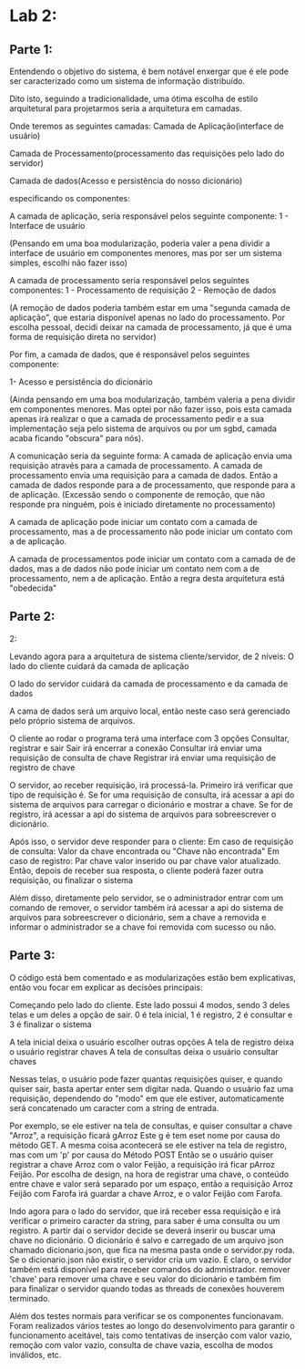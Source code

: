 # Lab 2:

## Parte 1:
Entendendo o objetivo do sistema, é bem notável enxergar que é ele pode ser caracterizado como um sistema de informação distribuído.

Dito isto, seguindo a tradicionalidade, uma ótima escolha de estilo arquitetural para projetarmos seria a arquitetura em camadas.

Onde teremos as seguintes camadas:
Camada de Aplicação(interface de usuário)

Camada de Processamento(processamento das requisições pelo lado do servidor)

Camada de dados(Acesso e persistência do nosso dicionário)


especificando os componentes:

A camada de aplicação, seria responsável pelos seguinte componente: 
1 - Interface de usuário

(Pensando em uma boa modularização, poderia valer a pena dividir a interface de usuário em componentes menores, mas por ser um sistema simples, escolhi não fazer isso)

A camada de processamento seria responsável pelos seguintes componentes:
1 - Processamento de requisição
2 - Remoção de dados

(A remoção de dados poderia também estar em uma "segunda camada de aplicação", que estaria disponível apenas no lado do processamento. Por escolha pessoal, decidi deixar na camada de processamento, já que é uma forma de requisição direta no servidor)

Por fim, a camada de dados, que é responsável pelos seguintes componente:

1- Acesso e persistência do dicionário

(Ainda pensando em uma boa modularização, também valeria a pena dividir em componentes menores. Mas optei por não fazer isso, pois esta camada apenas irá realizar o que a camada de processamento pedir e a sua implementação seja pelo sistema de arquivos ou por um sgbd, camada acaba ficando "obscura" para nós).

A comunicação seria da seguinte forma:
A camada de aplicação envia uma requisição através para a camada de processamento.
A camada de processamento envia uma requisição para a camada de dados.
Então a camada de dados responde para a de processamento, que responde para a de aplicação.
(Excessão sendo o componente de remoção, que não responde pra ninguém, pois é iniciado diretamente no processamento)

A camada de aplicação pode iniciar um contato com a camada de processamento, mas a de processamento não pode iniciar um contato com a de aplicação.

A camada de processamentos pode iniciar um contato com a camada de de dados, mas a de dados não pode iniciar um contato nem com a de processamento, nem a de aplicação. Então a regra desta arquitetura está "obedecida" 




## Parte 2:

2:

Levando agora para a arquitetura de sistema cliente/servidor, de 2 níveis:
O lado do cliente cuidará da camada de aplicação

O lado do servidor cuidará da camada de processamento e da camada de dados

A cama de dados será um arquivo local, então neste caso será gerenciado pelo próprio sistema de arquivos.

O cliente ao rodar o programa terá uma interface com 3 opções
Consultar, registrar e sair
Sair irá encerrar a conexão
Consultar irá enviar uma requisição de consulta de chave
Registrar irá enviar uma requisição de registro de chave

O servidor, ao receber requisição, irá processá-la.
Primeiro irá verificar que tipo de requisição é.
Se for uma requisição de consulta, irá acessar a api do sistema de arquivos para carregar o dicionário e mostrar a chave.
Se for de registro, irá acessar a api do sistema de arquivos para sobreescrever o dicionário.

Após isso, o servidor deve responder para o cliente:
Em caso de requisição de consulta: Valor da chave encontrada ou "Chave não encontrada"
Em caso de registro: Par chave valor inserido ou par chave valor atualizado.
Então, depois de receber sua resposta, o cliente poderá fazer outra requisição, ou finalizar o sistema

Além disso, diretamente pelo servidor, se o administrador entrar com um comando de remover, o servidor também irá acessar a api do sistema de arquivos para sobreescrever o dicionário, sem a chave a removida e informar o administrador se a chave foi removida com sucesso ou não.

## Parte 3:
O código está bem comentado e as modularizações estão bem explicativas, então vou focar em explicar as decisões principais:

Começando pelo lado do cliente.
Este lado possui 4 modos, sendo 3 deles telas e um deles a opção de sair.
0 é tela inicial, 1 é registro, 2 é consultar e 3 é finalizar o sistema

A tela inicial deixa o usuário escolher outras opções
A tela de registro deixa o usuário registrar chaves
A tela de consultas deixa o usuário consultar chaves

Nessas telas, o usuário pode fazer quantas requisições quiser, e quando quiser sair, basta apertar enter sem digitar nada.
Quando o usuário faz uma requisição, dependendo do "modo" em que ele estiver, automaticamente será concatenado um caracter com a string de entrada.

Por exemplo, se ele estiver na tela de consultas, e quiser consultar a chave "Arroz", a requisição ficará gArroz
Este g é tem eset nome por causa do método GET.
A mesma coisa acontecerá se ele estiver na tela de registro, mas com um 'p' por causa do Método POST
Então se o usuário quiser registrar a chave Arroz com o valor Feijão, a requisição irá ficar pArroz Feijão.
Por escolha de design, na hora de registrar uma chave, o conteúdo entre chave e valor será separado por um espaço, então a requisição
Arroz Feijão com Farofa irá guardar a chave Arroz, e o valor Feijão com Farofa.

Indo agora para o lado do servidor, que irá receber essa requisição e irá verificar o primeiro caracter da string, para saber é uma consulta ou um registro.
A partir daí o servidor decide se deverá inserir ou buscar uma chave no dicionário.
O dicionário é salvo e carregado de um arquivo json chamado dicionario.json, que fica na mesma pasta onde o servidor.py roda. Se o dicionario.json não existir, o servidor cria um vazio.
E claro, o servidor também está disponível para receber comandos do admnistrador. remover 'chave' para remover uma chave e seu valor do dicionário e também fim para finalizar o servidor quando todas as threads de conexões houverem terminado.

Além dos testes normais para verificar se os componentes funcionavam. Foram realizados vários testes ao longo do desenvolvimento para garantir o funcionamento aceitável, tais como tentativas de inserção com valor vazio, remoção com valor vazio, consulta de chave vazia, escolha de modos inválidos, etc. 
